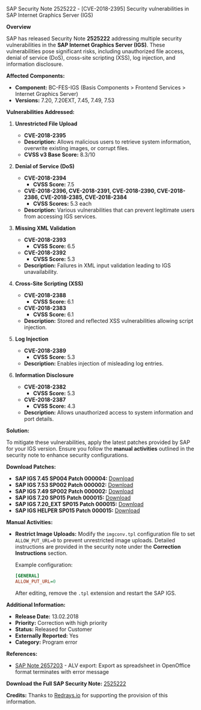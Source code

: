 SAP Security Note 2525222 - [CVE-2018-2395] Security vulnerabilities in SAP Internet Graphics Server (IGS)

**Overview**

SAP has released Security Note **2525222** addressing multiple security vulnerabilities in the **SAP Internet Graphics Server (IGS)**. These vulnerabilities pose significant risks, including unauthorized file access, denial of service (DoS), cross-site scripting (XSS), log injection, and information disclosure.

**Affected Components:**
- **Component:** BC-FES-IGS (Basis Components > Frontend Services > Internet Graphics Server)
- **Versions:** 7.20, 7.20EXT, 7.45, 7.49, 7.53

**Vulnerabilities Addressed:**

1. **Unrestricted File Upload**
   - **CVE-2018-2395**
   - **Description:** Allows malicious users to retrieve system information, overwrite existing images, or corrupt files.
   - **CVSS v3 Base Score:** 8.3/10

2. **Denial of Service (DoS)**
   - **CVE-2018-2394**
     - **CVSS Score:** 7.5
   - **CVE-2018-2396, CVE-2018-2391, CVE-2018-2390, CVE-2018-2386, CVE-2018-2385, CVE-2018-2384**
     - **CVSS Scores:** 5.3 each
   - **Description:** Various vulnerabilities that can prevent legitimate users from accessing IGS services.

3. **Missing XML Validation**
   - **CVE-2018-2393**
     - **CVSS Score:** 6.5
   - **CVE-2018-2392**
     - **CVSS Score:** 5.3
   - **Description:** Failures in XML input validation leading to IGS unavailability.

4. **Cross-Site Scripting (XSS)**
   - **CVE-2018-2388**
     - **CVSS Score:** 6.1
   - **CVE-2018-2383**
     - **CVSS Score:** 6.1
   - **Description:** Stored and reflected XSS vulnerabilities allowing script injection.

5. **Log Injection**
   - **CVE-2018-2389**
     - **CVSS Score:** 5.3
   - **Description:** Enables injection of misleading log entries.

6. **Information Disclosure**
   - **CVE-2018-2382**
     - **CVSS Score:** 5.3
   - **CVE-2018-2387**
     - **CVSS Score:** 4.3
   - **Description:** Allows unauthorized access to system information and port details.

**Solution:**

To mitigate these vulnerabilities, apply the latest patches provided by SAP for your IGS version. Ensure you follow the **manual activities** outlined in the security note to enhance security configurations.

**Download Patches:**
- **SAP IGS 7.45 SP004 Patch 000004:** [Download](https://me.sap.com/softwarecenter/template/products/_APP=00200682500000001943&_EVENT=DISPHIER&HEADER=Y&FUNCTIONBAR=N&EVENT=TREE&NE=NAVIGATE&ENR=73555000100200005314&V=MAINT)
- **SAP IGS 7.53 SP002 Patch 000002:** [Download](https://me.sap.com/softwarecenter/template/products/_APP=00200682500000001943&_EVENT=DISPHIER&HEADER=Y&FUNCTIONBAR=N&EVENT=TREE&NE=NAVIGATE&ENR=73554900100200007401&V=MAINT)
- **SAP IGS 7.49 SP002 Patch 000002:** [Download](https://me.sap.com/softwarecenter/template/products/_APP=00200682500000001943&_EVENT=DISPHIER&HEADER=Y&FUNCTIONBAR=N&EVENT=TREE&NE=NAVIGATE&ENR=73555000100200006992&V=MAINT)
- **SAP IGS 7.20 SP015 Patch 000015:** [Download](https://me.sap.com/softwarecenter/template/products/_APP=00200682500000001943&_EVENT=DISPHIER&HEADER=Y&FUNCTIONBAR=N&EVENT=TREE&NE=NAVIGATE&ENR=01200615320200014908&V=MAINT)
- **SAP IGS 7.20_EXT SP015 Patch 000015:** [Download](https://me.sap.com/softwarecenter/template/products/_APP=00200682500000001943&_EVENT=DISPHIER&HEADER=Y&FUNCTIONBAR=N&EVENT=TREE&NE=NAVIGATE&ENR=01200615320200018925&V=MAINT)
- **SAP IGS HELPER SP015 Patch 000015:** [Download](https://userapps.support.sap.com/sap/support/swdc/notes?cvnr=01200615320200018926&support_package=SP015&patch_level=000015)

**Manual Activities:**
- **Restrict Image Uploads:** Modify the `imgconv.tpl` configuration file to set `ALLOW_PUT_URL=0` to prevent unrestricted image uploads. Detailed instructions are provided in the security note under the **Correction Instructions** section.
  
  Example configuration:
  ```ini
  [GENERAL]
  ALLOW_PUT_URL=0
  ```

  After editing, remove the `.tpl` extension and restart the SAP IGS.

**Additional Information:**
- **Release Date:** 13.02.2018
- **Priority:** Correction with high priority
- **Status:** Released for Customer
- **Externally Reported:** Yes
- **Category:** Program error

**References:**
- [SAP Note 2657203](https://me.sap.com/notes/2657203) - ALV export: Export as spreadsheet in OpenOffice format terminates with error message

**Download the Full SAP Security Note:** [2525222](https://me.sap.com/notes/0002525222)

**Credits:** Thanks to [Redrays.io](https://redrays.io) for supporting the provision of this information.